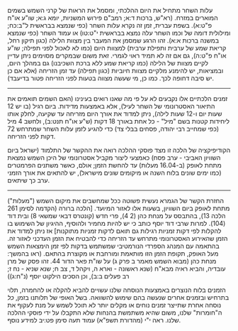 עלות השחר מתחיל את היום ההלכתי, ומסמל את הראות של קרני השמש בשמים המוארים במזרח. (רא"ש, ברכות ד:א; רמב"ם פירוש המשניות, יומא ג:א; שו"ע או"ח פ"ט:א). בשפת עברית, זמן זה נקרא עלות השחר (כפי שנמצא בבראשית ל"ב:כח; ומילולית דומה של וכמו השחר עלה נמצא בבראשית י"ט:טו) או עמוד השחר (כפי שנמצא במשנה ברכות א:א). זהו הרגע שמסמן את המעבר בין מצוות הלילה (כגון תיקון רחל, קריאת שמע של ערבית ותפילת ערבית) למצוות היום (כמו לא לאכול לפני תפילה; שו"ע או"ח פ"ט:ה), גם אם זה לא תמיד ראוי לגמרי. זאת משום שבמקרים מסוימים ניתן עדיין לקיים מצוות של הלילה (כמו קריאת שמע ללא ברכת השכיבנו) גם במהלך היום, ובמציאות, יש להימנע מלקיים מצוות חיוביות (כגון תפילה) עד זמן הזריחה (אלא אם כן יש סיבה דחופה לכך. כמו כן, מי שעשה מצווה בטעות לפני הזריחה פטור בדיעבד).

---

זמנים הלכתיים אלו נקבעים לא על פי מה שאנו רואים בעינינו (האם השמים תואמים את התיאור האסטרונומי של השחר לעיל), אלא באמצעות מדידות. ביום רגיל (בו יש 12 שעות יום ו-12 שעות לילה), ניתן למדוד את אורך היום מזריחה עד שקיעה, לחלק אותו ליחידות קטנות בשם "מיל" - כל אחת באורך 18 דקות (ש"ע או"ח תנט:ב), ולחשב 4 מיל (כפי שמחייב רבי יהודה, פסחים בבלי צד) כדי להגיע לזמן עלות השחר שמתרחש 72 דקות לפני הזריחה.

הקודיפיקציה של הלכה זו מצד פוסקי ההלכה רואה את ההקשר של התלמוד (ישראל ביום השוויון האביבי - ערב פסח) כאמצעי ליצור מקביל אסטרונומי של היכן השמש נמצאת מתחת לאופק (ב-16.04 מעלות) עד להחשת הזמן; אולם, כאשר משתנים הפרמטרים (כמו ימים שונים בלוח השנה או מיקומים שונים מישראל), יש להתאים את אורך הזמני ערב כך שיתאים.

---

החזרת הקשר של הגמרא נעשית פשוטה ככל שמחשבים את מיקום השמש ("מעלות") מתחת לאופק ביום השוויון, בשעות אלו לאזור המיועד. [הלכה ברורה (הקדמה לסימן 261 הלכה 13), בהתבסס על מנחת כהן (2 4), פרי חדש (קונטרס דבאי שמשאי 8) ובית דוד (104). למרות שרבי דוד יוסף כותב כי יש להיות מחמיר ולהוסיף, ההיגיון של השימוש בו להקלות לפי דקות זמניות רגילות גם תואם לדקות זמניות מתוקנות] אז ניתן למדוד את הזמן שהאירוע האסטרונומי מתרחש עד הזריחה כדי להבטיח את הזמן העדכני לאזור זה. בהתאמה עם המנהג הספרדי הנורמטיבי שמשתמש בדקות לפי זמן הימצאות השמש מעל האופק, תקופת הזמן הזו מותאמת ומורחבת או מקוצרת בהתאם. (ראו בהמשך: מנחת כהן (מבוא השמש מאמר ב פרק ג) על שו"ת פאר הדור 44. זהו פסק של מרן עובדיה, והביא ראיה מבא"ח (שנא ראשונה - וארא ה, ויקהל ד, צב ח; שנא שניא - נח ז; רב פעלים ב:ב), וכן הסכים הילקוט יוסף (נ"ח:ג))

הזמנים בלוח הנוצרים באמצעות הנוסחה שלנו עשויים להביא להקלה או להחמרה, תלוי בתרחיש ובזמנים אחרים שנעשה בהם שימוש להשוואה. בשל האופי של תלותנו בזמן, *כל* נוסחה אחרת שתייצר זמנים נוחים או מקלים יותר לא תוכל לשמש על מנת לעקוף את ה"חומרות" שלנו, משום שהיא משתמשת בהנחות שלא התקבלו על ידי פוסקי ההלכה שלנו. ראה י"י (מהדורת תשפ"א) עמוד תעה סימן פט:יב למידע נוסף.